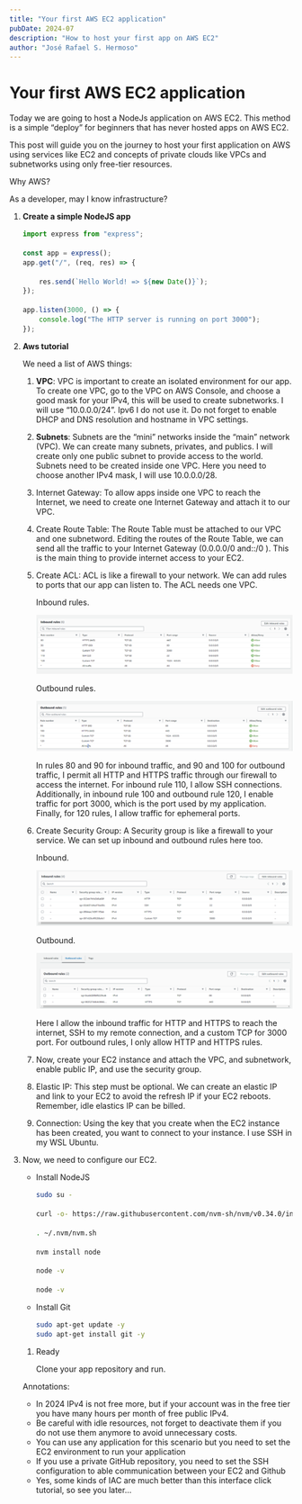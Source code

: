 ```yaml
---
title: "Your first AWS EC2 application"
pubDate: 2024-07
description: "How to host your first app on AWS EC2"
author: "José Rafael S. Hermoso"
---
```


# Your first AWS EC2 application

Today we are going to host a NodeJs application on AWS EC2. This method is a simple “deploy” for beginners that has never hosted apps on AWS EC2.

This post will guide you on the journey to host your first application on AWS using services like EC2 and concepts of private clouds like VPCs and subnetworks using only free-tier resources.

Why AWS?

As a developer, may I know infrastructure?

1. **Create a simple NodeJS app**

    ```jsx
    import express from "express";

    const app = express();
    app.get("/", (req, res) => {

        res.send(`Hello World! => ${new Date()}`);
    });

    app.listen(3000, () => {
        console.log("The HTTP server is running on port 3000");
    });
    ```


2. **Aws tutorial**

    We need a list of AWS things:

    1. **VPC**: VPC is important to create an isolated environment for our app. To create one VPC, go to the VPC on AWS Console, and choose a good mask for your IPv4, this will be used to create subnetworks. I will use “10.0.0.0/24”. Ipv6 I do not use it. Do not forget to enable DHCP and DNS resolution and hostname in VPC settings.
    2. **Subnets**: Subnets are the “mini” networks inside the “main” network (VPC). We can create many subnets, privates, and publics. I will create only one public subnet to provide access to the world. Subnets need to be created inside one VPC. Here you need to choose another IPv4 mask, I will use 10.0.0.0/28.
    3. Internet Gateway: To allow apps inside one VPC to reach the Internet, we need to create one Internet Gateway and attach it to our VPC.
    4. Create Route Table: The Route Table must be attached to our VPC and one subnetword. Editing the routes of the Route Table, we can send all the traffic to your Internet Gateway (0.0.0.0/0 and::/0 ). This is the main thing to provide internet access to your EC2.
    5. Create ACL: ACL is like a firewall to your network. We can add rules to ports that our app can listen to. The ACL needs one VPC.

        Inbound rules.

        ![InboundRT](../../../public/aws-ec2-1.png)

        Outbound rules.

        ![OutboundRT](../../../public/aws-ec2-2.png)

        In rules 80 and 90 for inbound traffic, and 90 and 100 for outbound traffic, I permit all HTTP and HTTPS traffic through our firewall to access the internet. For inbound rule 110, I allow SSH connections. Additionally, in inbound rule 100 and outbound rule 120, I enable traffic for port 3000, which is the port used by my application. Finally, for 120 rules, I allow traffic for ephemeral ports.

    6. Create Security Group: A Security group is like a firewall to your service. We can set up inbound and outbound rules here too.

        Inbound.

        ![InboundSG](../../../public/aws-ec2-3.png)

        Outbound.

        ![OutboundSG](../../../public/aws-ec2-4.png)

        Here I allow the inbound traffic for HTTP and HTTPS to reach the internet, SSH to my remote connection, and a custom TCP for 3000 port. For outbound rules, I only allow HTTP and HTTPS rules.

    7. Now, create your EC2 instance and attach the VPC, and subnetwork, enable public IP, and use the security group.
    8. Elastic IP: This step must be optional. We can create an elastic IP and link to your EC2 to avoid the refresh IP if your EC2 reboots. Remember, idle elastics IP can be billed.
    9. Connection: Using the key that you create when the EC2 instance has been created, you want to connect to your instance. I use SSH in my WSL Ubuntu.

1. Now, we need to configure our EC2.
    - Install NodeJS

        ```bash
        sudo su -

        curl -o- https://raw.githubusercontent.com/nvm-sh/nvm/v0.34.0/install.sh | bash

        . ~/.nvm/nvm.sh

        nvm install node

        node -v

        node -v
        ```

    - Install Git

        ```bash
        sudo apt-get update -y
        sudo apt-get install git -y
        ```


    1. Ready

        Clone your app repository and run.


    Annotations:

    - In 2024 IPv4 is not free more, but if your account was in the free tier you have many hours per month of free public IPv4.
    - Be careful with idle resources, not forget to deactivate them if you do not use them anymore to avoid unnecessary costs.
    - You can use any application for this scenario but you need to set the EC2 environment to run your application
    - If you use a private GitHub repository, you need to set the SSH configuration to able communication between your EC2 and Github
    - Yes, some kinds of IAC are much better than this interface click tutorial, so see you later…

